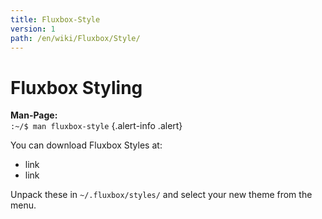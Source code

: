 ```yaml
---
title: Fluxbox-Style
version: 1
path: /en/wiki/Fluxbox/Style/
---
```

# Fluxbox Styling

**Man-Page:**  
``:~/$ man fluxbox-style``
{.alert-info .alert}

You can download Fluxbox Styles at:
- link
- link

Unpack these in ``~/.fluxbox/styles/`` and select your new theme from the menu.
